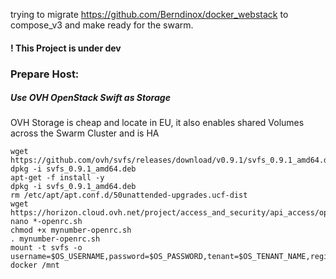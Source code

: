 trying to migrate https://github.com/Berndinox/docker_webstack to compose_v3 and make ready for the swarm.

#### ! This Project is under dev



### Prepare Host:

##### Use OVH OpenStack Swift as Storage
OVH Storage is cheap and locate in EU, it also enables shared Volumes across the Swarm Cluster and is HA
```
wget https://github.com/ovh/svfs/releases/download/v0.9.1/svfs_0.9.1_amd64.deb
dpkg -i svfs_0.9.1_amd64.deb
apt-get -f install -y
dpkg -i svfs_0.9.1_amd64.deb
rm /etc/apt/apt.conf.d/50unattended-upgrades.ucf-dist
wget https://horizon.cloud.ovh.net/project/access_and_security/api_access/openrc/
nano *-openrc.sh
chmod +x mynumber-openrc.sh
. mynumber-openrc.sh
mount -t svfs -o username=$OS_USERNAME,password=$OS_PASSWORD,tenant=$OS_TENANT_NAME,region=$OS_REGION_NAME docker /mnt
```
